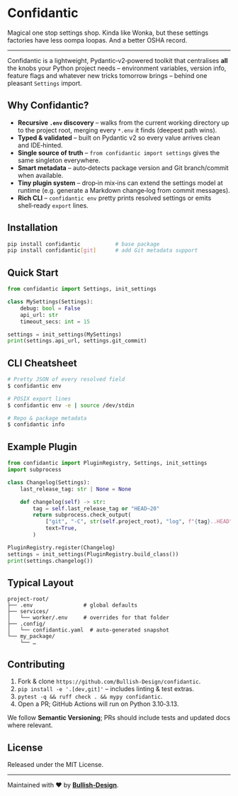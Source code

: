 # Confidantic
Magical one stop settings shop. Kinda like Wonka, but these settings factories have less oompa loopas. And a better OSHA record.

---

Confidantic is a lightweight, Pydantic‑v2‑powered toolkit that centralises **all** the knobs your Python project needs – environment variables, version info, feature flags and whatever new tricks tomorrow brings – behind one pleasant `Settings` import.

## Why Confidantic?

* **Recursive `.env` discovery** – walks from the current working directory up to the project root, merging every `*.env` it finds (deepest path wins).
* **Typed & validated** – built on Pydantic v2 so every value arrives clean and IDE‑hinted.
* **Single source of truth** – `from confidantic import settings` gives the same singleton everywhere.
* **Smart metadata** – auto‑detects package version and Git branch/commit when available.
* **Tiny plugin system** – drop‑in mix‑ins can extend the settings model at runtime (e.g. generate a Markdown change‑log from commit messages).
* **Rich CLI** – `confidantic env` pretty prints resolved settings or emits shell‑ready `export` lines.

## Installation

```bash
pip install confidantic           # base package
pip install confidantic[git]      # add Git metadata support
```

## Quick Start

```python
from confidantic import Settings, init_settings

class MySettings(Settings):
    debug: bool = False
    api_url: str
    timeout_secs: int = 15

settings = init_settings(MySettings)
print(settings.api_url, settings.git_commit)
```

## CLI Cheatsheet

```bash
# Pretty JSON of every resolved field
$ confidantic env

# POSIX export lines
$ confidantic env -e | source /dev/stdin

# Repo & package metadata
$ confidantic info
```

## Example Plugin

```python
from confidantic import PluginRegistry, Settings, init_settings
import subprocess

class Changelog(Settings):
    last_release_tag: str | None = None

    def changelog(self) -> str:
        tag = self.last_release_tag or "HEAD~20"
        return subprocess.check_output(
            ["git", "-C", str(self.project_root), "log", f"{tag}..HEAD", "--oneline"],
            text=True,
        )

PluginRegistry.register(Changelog)
settings = init_settings(PluginRegistry.build_class())
print(settings.changelog())
```

## Typical Layout

```
project-root/
├── .env                # global defaults
├── services/
│   └── worker/.env     # overrides for that folder
├── .config/
│   └── confidantic.yaml  # auto‑generated snapshot
└── my_package/
    └── …
```

## Contributing

1. Fork & clone `https://github.com/Bullish-Design/confidantic`.
2. `pip install -e '.[dev,git]'` – includes linting & test extras.
3. `pytest -q && ruff check . && mypy confidantic`.
4. Open a PR; GitHub Actions will run on Python 3.10‑3.13.

We follow **Semantic Versioning**; PRs should include tests and updated docs where relevant.

## License

Released under the MIT License.

---

Maintained with ❤️ by **[Bullish‑Design](https://github.com/Bullish-Design)**.

